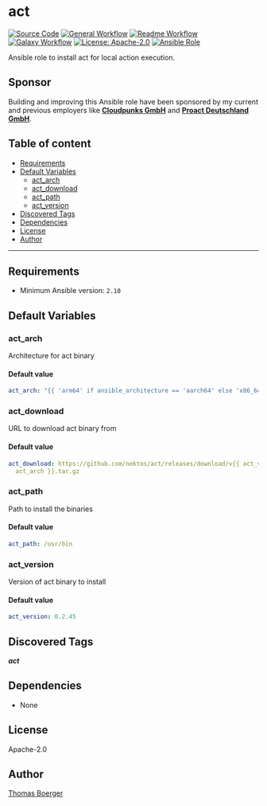 # act

[![Source Code](https://img.shields.io/badge/github-source%20code-blue?logo=github&amp;logoColor=white)](https://github.com/rolehippie/act)
[![General Workflow](https://github.com/rolehippie/act/actions/workflows/general.yml/badge.svg)](https://github.com/rolehippie/act/actions/workflows/general.yml)
[![Readme Workflow](https://github.com/rolehippie/act/actions/workflows/readme.yml/badge.svg)](https://github.com/rolehippie/act/actions/workflows/readme.yml)
[![Galaxy Workflow](https://github.com/rolehippie/act/actions/workflows/galaxy.yml/badge.svg)](https://github.com/rolehippie/act/actions/workflows/galaxy.yml)
[![License: Apache-2.0](https://img.shields.io/github/license/rolehippie/act)](https://github.com/rolehippie/act/blob/master/LICENSE)
[![Ansible Role](https://img.shields.io/badge/role-rolehippie.act-blue)](https://galaxy.ansible.com/rolehippie/act)

Ansible role to install act for local action execution.

## Sponsor

Building and improving this Ansible role have been sponsored by my current and previous employers like **[Cloudpunks GmbH](https://cloudpunks.de)** and **[Proact Deutschland GmbH](https://www.proact.eu)**.

## Table of content

- [Requirements](#requirements)
- [Default Variables](#default-variables)
  - [act_arch](#act_arch)
  - [act_download](#act_download)
  - [act_path](#act_path)
  - [act_version](#act_version)
- [Discovered Tags](#discovered-tags)
- [Dependencies](#dependencies)
- [License](#license)
- [Author](#author)

---

## Requirements

- Minimum Ansible version: `2.10`


## Default Variables

### act_arch

Architecture for act binary

#### Default value

```YAML
act_arch: "{{ 'arm64' if ansible_architecture == 'aarch64' else 'x86_64' }}"
```

### act_download

URL to download act binary from

#### Default value

```YAML
act_download: https://github.com/nektos/act/releases/download/v{{ act_version }}/act_Linux_{{
  act_arch }}.tar.gz
```

### act_path

Path to install the binaries

#### Default value

```YAML
act_path: /usr/bin
```

### act_version

Version of act binary to install

#### Default value

```YAML
act_version: 0.2.45
```

## Discovered Tags

**_act_**


## Dependencies

- None

## License

Apache-2.0

## Author

[Thomas Boerger](https://github.com/tboerger)
